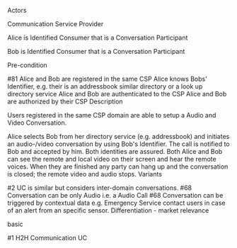 Actors

Communication Service Provider

Alice is Identified Consumer that is a Conversation Participant

Bob is Identified Consumer that is a Conversation Participant

Pre-condition

#81 Alice and Bob are registered in the same CSP
Alice knows Bobs' Identifier, e.g. their is an addressbook similar directory or a look up directory service
Alice and Bob are authenticated to the CSP
Alice and Bob are authorized by their CSP
Description

Users registered in the same CSP domain are able to setup a Audio and Video Conversation.

Alice selects Bob from her directory service (e.g. addressbook) and initiates an audio-/video conversation by using Bob's Identifier.
The call is notified to Bob and accepted by him. Both identities are assured.
Both Alice and Bob can see the remote and local video on their screen and hear the remote voices.
When they are finished any party can hang up and the conversation is closed; the remote video and audio stops.
Variants

#2 UC is similar but considers inter-domain conversations.
#68 Conversation can be only Audio i.e. a Audio Call
#68 Conversation can be triggered by contextual data e.g. Emergency Service contact users in case of an alert from an specific sensor.
Differentiation - market relevance

basic

#1 H2H Communication UC
